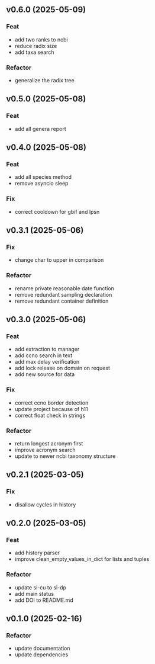 ## v0.6.0 (2025-05-09)

### Feat

- add two ranks to ncbi
- reduce radix size
- add taxa search

### Refactor

- generalize the radix tree

## v0.5.0 (2025-05-08)

### Feat

- add all genera report

## v0.4.0 (2025-05-08)

### Feat

- add all species method
- remove asyncio sleep

### Fix

- correct cooldown for gbif and lpsn

## v0.3.1 (2025-05-06)

### Fix

- change char to upper in comparison

### Refactor

- rename private reasonable date function
- remove redundant sampling declaration
- remove redundant container definition

## v0.3.0 (2025-05-06)

### Feat

- add extraction to manager
- add ccno search in text
- add max delay verification
- add lock release on domain on request
- add new source for data

### Fix

- correct ccno border detection
- update project because of h11
- correct float check in strings

### Refactor

- return longest acronym first
- improve acronym search
- update to newer ncbi taxonomy structure

## v0.2.1 (2025-03-05)

### Fix

- disallow cycles in history

## v0.2.0 (2025-03-05)

### Feat

- add history parser
- improve clean_empty_values_in_dict for lists and tuples

### Refactor

- update si-cu to si-dp
- add main status
- add DOI to README.md

## v0.1.0 (2025-02-16)

### Refactor

- update documentation
- update dependencies

